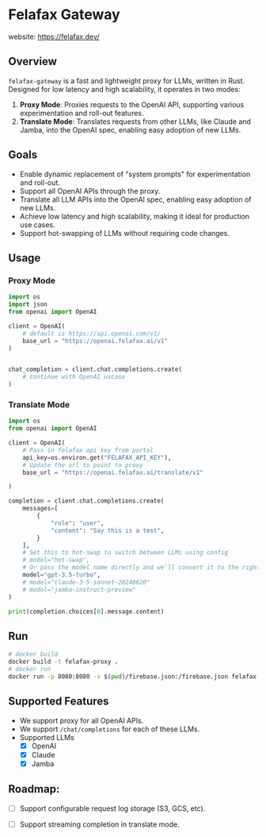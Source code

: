 # Felafax Gateway
website: https://felafax.dev/

## Overview
`felafax-gateway` is a fast and lightweight proxy for LLMs, written in Rust. Designed for low latency and high scalability, it operates in two modes:

1. **Proxy Mode**: Proxies requests to the OpenAI API, supporting various experimentation and roll-out features.
2. **Translate Mode**: Translates requests from other LLMs, like Claude and Jamba, into the OpenAI spec, enabling easy adoption of new LLMs.

## Goals
* Enable dynamic replacement of "system prompts" for experimentation and roll-out.
* Support all OpenAI APIs through the proxy.
* Translate all LLM APIs into the OpenAI spec, enabling easy adoption of new LLMs.
* Achieve low latency and high scalability, making it ideal for production use cases.
* Support hot-swapping of LLMs without requiring code changes.

## Usage

### Proxy Mode
```py
import os
import json
from openai import OpenAI

client = OpenAI(
    # default is https://api.openai.com/v1/
    base_url = "https://openai.felafax.ai/v1"
)


chat_completion = client.chat.completions.create(
    # continue with OpenAI uscase
)
```
### Translate Mode
```py
import os
from openai import OpenAI

client = OpenAI(
    # Pass in felafax api key from portal
    api_key=os.environ.get("FELAFAX_API_KEY"),
    # Update the url to point to proxy
    base_url = "https://openai.felafax.ai/translate/v1"

)

completion = client.chat.completions.create(
    messages=[
        {
            "role": "user",
            "content": "Say this is a test",
        }
    ],
    # Set this to hot-swap to switch between LLMs using config
    # model="hot-swap",
    # Or pass the model name directly and we'll convert it to the right LLM
    model="gpt-3.5-turbo",
    # model="claude-3-5-sonnet-20240620"
    # model="jamba-instruct-preview"
)

print(completion.choices[0].message.content)
```

## Run
```sh
# docker build
docker build -t felafax-proxy .
# docker run
docker run -p 8080:8080 -v $(pwd)/firebase.json:/firebase.json felafax-proxy
```

## Supported Features
* We support proxy for all OpenAI APIs.
* We support `/chat/completions` for each of these LLMs.
* Supported LLMs
  - [x] OpenAI
  - [x] Claude
  - [x] Jamba

## Roadmap:
* [ ] Support configurable request log storage (S3, GCS, etc).
* [ ] Support streaming completion in translate mode.




